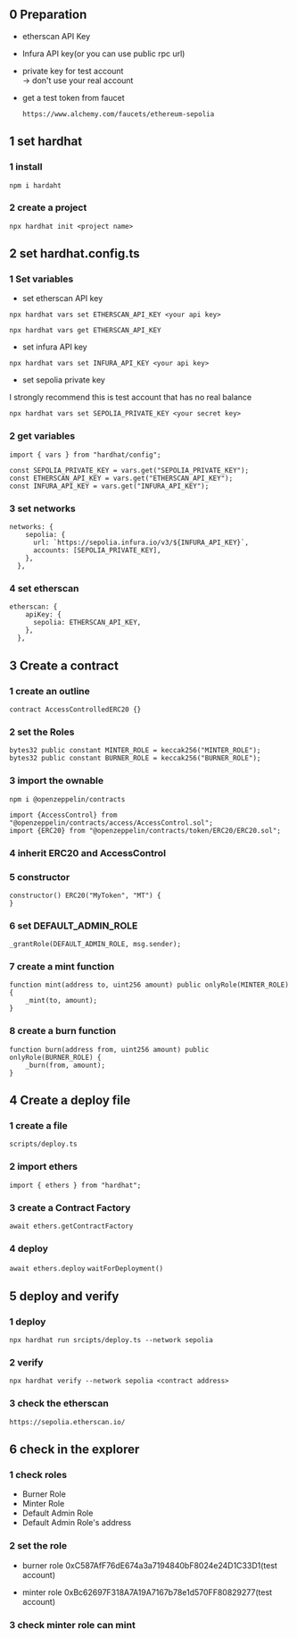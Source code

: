 ## 0 Preparation

- etherscan API Key
- Infura API key(or you can use public rpc url)
- private key for test account  
  -> don't use your real account
- get a test token from faucet

  `https://www.alchemy.com/faucets/ethereum-sepolia`

## 1 set hardhat

### 1 install

`npm i hardaht `

### 2 create a project

`npx hardhat init <project name>`

## 2 set hardhat.config.ts

### 1 Set variables

- set etherscan API key

`npx hardhat vars set ETHERSCAN_API_KEY <your api key>`

`npx hardhat vars get ETHERSCAN_API_KEY`

- set infura API key

`npx hardhat vars set INFURA_API_KEY <your api key>`

- set sepolia private key

I strongly recommend this is test account that has no real balance

`npx hardhat vars set SEPOLIA_PRIVATE_KEY <your secret key>`

### 2 get variables

`import { vars } from "hardhat/config";`

```
const SEPOLIA_PRIVATE_KEY = vars.get("SEPOLIA_PRIVATE_KEY");
const ETHERSCAN_API_KEY = vars.get("ETHERSCAN_API_KEY");
const INFURA_API_KEY = vars.get("INFURA_API_KEY");
```

### 3 set networks

```
networks: {
    sepolia: {
      url: `https://sepolia.infura.io/v3/${INFURA_API_KEY}`,
      accounts: [SEPOLIA_PRIVATE_KEY],
    },
  },
```

### 4 set etherscan

```
etherscan: {
    apiKey: {
      sepolia: ETHERSCAN_API_KEY,
    },
  },
```

## 3 Create a contract

### 1 create an outline

```
contract AccessControlledERC20 {}
```

### 2 set the Roles

```
bytes32 public constant MINTER_ROLE = keccak256("MINTER_ROLE");
bytes32 public constant BURNER_ROLE = keccak256("BURNER_ROLE");
```

### 3 import the ownable

`npm i @openzeppelin/contracts`

```
import {AccessControl} from "@openzeppelin/contracts/access/AccessControl.sol";
import {ERC20} from "@openzeppelin/contracts/token/ERC20/ERC20.sol";
```

### 4 inherit ERC20 and AccessControl

### 5 constructor

```
constructor() ERC20("MyToken", "MT") {
}
```

### 6 set DEFAULT_ADMIN_ROLE

`_grantRole(DEFAULT_ADMIN_ROLE, msg.sender);`

### 7 create a mint function

```
function mint(address to, uint256 amount) public onlyRole(MINTER_ROLE) {
    _mint(to, amount);
}

```

### 8 create a burn function

```
function burn(address from, uint256 amount) public onlyRole(BURNER_ROLE) {
    _burn(from, amount);
}
```

## 4 Create a deploy file

### 1 create a file

`scripts/deploy.ts`

### 2 import ethers

`import { ethers } from "hardhat";`

### 3 create a Contract Factory

`await ethers.getContractFactory`

### 4 deploy

`await ethers.deploy`
`waitForDeployment()`

## 5 deploy and verify

### 1 deploy

`npx hardhat run srcipts/deploy.ts --network sepolia`

### 2 verify

`npx hardhat verify --network sepolia <contract address>`

### 3 check the etherscan

`https://sepolia.etherscan.io/`

## 6 check in the explorer

### 1 check roles

- Burner Role
- Minter Role
- Default Admin Role
- Default Admin Role's address

### 2 set the role

- burner role
  0xC587AfF76dE674a3a7194840bF8024e24D1C33D1(test account)

- minter role
  0xBc62697F318A7A19A7167b78e1d570FF80829277(test account)

### 3 check minter role can mint
